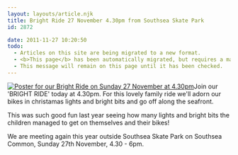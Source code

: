 ```yaml
---
layout: layouts/article.njk
title: Bright Ride 27 November 4.30pm from Southsea Skate Park
id: 2872

date: 2011-11-27 10:20:50
todo:
  - Articles on this site are being migrated to a new format.
  - <b>This page</b> has been automatically migrated, but requires a manual check-&amp;-tune to ensure the format and links all work as expected.
  - This message will remain on this page until it has been checked.
---
```


[![Poster for our Bright Ride on Sunday 27 November at 4.30pm](http://www.pompeybug.co.uk/wp-content/uploads/2011/11/bright-ride-poster-pdf-552x800.jpg "Bright Ride poster")](http://www.pompeybug.co.uk/wp-content/uploads/2011/11/bright-ride-poster-pdf.jpg)Join our 'BRIGHT RIDE' today at 4.30pm. For this lovely family ride we'll adorn our bikes in christamas lights and bright bits and go off along the seafront.

This was such good fun last year seeing how many lights and bright bits the children managed to get on themselves and their bikes!

We are meeting again this year outside Southsea Skate Park on Southsea Common, Sunday 27th November, 4.30 - 6pm.